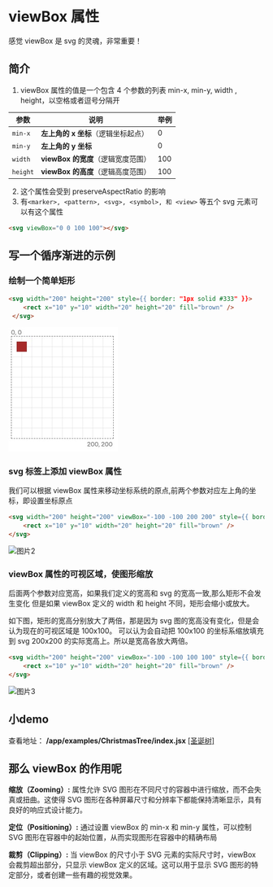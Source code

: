# viewBox 属性
感觉 viewBox 是 svg 的灵魂，非常重要！

## 简介

1. viewBox 属性的值是一个包含 4 个参数的列表 min-x, min-y, width , height，以空格或者逗号分隔开

| 参数     | 说明                                | 举例 |
| -------- | ----------------------------------- | ---- |
| `min-x`  | **左上角的 x 坐标**（逻辑坐标起点） | 0    |
| `min-y`  | **左上角的 y 坐标**                 | 0    |
| `width`  | **viewBox 的宽度**（逻辑宽度范围）  | 100  |
| `height` | **viewBox 的高度**（逻辑高度范围）  | 100  |

2. 这个属性会受到 preserveAspectRatio 的影响
3. 有`<marker>, <pattern>, <svg>, <symbol>, 和 <view>` 等五个 svg 元素可以有这个属性

```html
<svg viewBox="0 0 100 100"></svg>
```

## 写一个循序渐进的示例

### 绘制一个简单矩形

```html
<svg width="200" height="200" style={{ border: "1px solid #333" }}>
    <rect x="10" y="10" width="20" height="20" fill="brown" />
 </svg>
```

![图片1](../assets/imgs/view-box-01.png)

### svg 标签上添加 viewBox 属性

我们可以根据 viewBox 属性来移动坐标系统的原点,前两个参数对应左上角的坐标，即设置坐标原点

```html
<svg width="200" height="200" viewBox="-100 -100 200 200" style={{ border: "1px solid #333" }}>
    <rect x="10" y="10" width="20" height="20" fill="brown" />
</svg>
```

![图片2]()

### viewBox 属性的可视区域，使图形缩放

后面两个参数对应宽高，如果我们定义的宽高和 svg 的宽高一致,那么矩形不会发生变化
但是如果 viewBox 定义的 width 和 height 不同，矩形会缩小或放大。

如下图，矩形的宽高分别放大了两倍，那是因为 svg 图的宽高没有变化，但是会认为现在的可视区域是
100x100。 可以认为会自动把 100x100 的坐标系缩放填充到 svg 200x200 的实际宽高上。所以是宽高各放大两倍。

```html
<svg width="200" height="200" viewBox="-100 -100 100 100" style={{ border: "1px solid #333" }}>
    <rect x="10" y="10" width="20" height="20" fill="brown" />
</svg>
```

![图片3]()

## 小demo
查看地址： __/app/examples/ChristmasTree/index.jsx__
[[圣诞树]](../app/examples/ChristmasTree/index.jsx)

## 那么 viewBox 的作用呢

**缩放（Zooming）:** 属性允许 SVG 图形在不同尺寸的容器中进行缩放，而不会失真或扭曲。这使得 SVG 图形在各种屏幕尺寸和分辨率下都能保持清晰显示，具有良好的响应式设计能力。

**定位（Positioning）:** 通过设置 viewBox 的 min-x 和 min-y 属性，可以控制 SVG 图形在容器中的起始位置，从而实现图形在容器中的精确布局

**裁剪（Clipping）:** 当 viewBox 的尺寸小于 SVG 元素的实际尺寸时，viewBox 会裁剪超出部分，只显示 viewBox 定义的区域。这可以用于显示 SVG 图形的特定部分，或者创建一些有趣的视觉效果。

